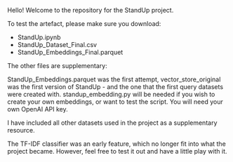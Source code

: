 Hello! Welcome to the repository for the StandUp project.

To test the artefact, please make sure you download:

- StandUp.ipynb 
- StandUp_Dataset_Final.csv
- StandUp_Embeddings_Final.parquet

The other files are supplementary:

StandUp_Embeddings.parquet was the first attempt, vector_store_original was the first version of StandUp - and the one that the first query datasets were created with.
standup_embedding.py will be needed if you wish to create your own embeddings, or want to test the script. You will need your own OpenAI API key.

I have included all other datasets used in the project as a supplementary resource.

The TF-IDF classifier was an early feature, which no longer fit into what the project became. However, feel free to test it out and have a little play with it. 
